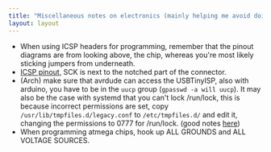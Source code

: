 ```yaml
---
title: "Miscellaneous notes on electronics (mainly helping me avoid doing stupid things)"
layout: layout
---
```


- When using ICSP headers for programming, remember that the pinout diagrams are from looking above, the chip, whereas you're most likely sticking jumpers from underneath.
- [ICSP pinout](http://www.instructables.com/id/Adding-ICSP-header-to-your-ArduinoAVR-board/step3/ICSP-header-pinout/), SCK is next to the notched part of the connector.
- (Arch) make sure that avrdude can access the USBTinyISP, also with arduino, you have to be in the `uucp` group (`gpasswd -a will uucp`). It may also be the case
with systemd that you can't lock /run/lock, this is because incorrect permissions are set, copy `/usr/lib/tmpfiles.d/legacy.conf` to `/etc/tmpfiles.d/` and edit it, changing
the permissions to 0777 for /run/lock. (good notes [here](http://perhof.wordpress.com/tag/usbtinyisp/))
- When programming atmega chips, hook up ALL GROUNDS and ALL VOLTAGE SOURCES.

